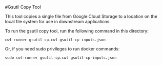 #Gsutil Copy Tool

This tool copies a single file from Google Cloud Storage to a location on the local file system for use in downstream applications.

To run the gsutil copy tool, run the following command in this directory:

```
cwl-runner gsutil-cp.cwl gsutil-cp-inputs.json
```

Or, if you need sudo privileges to run docker commands:

```
sudo cwl-runner gsutil-cp.cwl gsutil-cp-inputs.json
```
